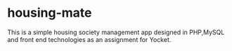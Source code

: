# housing-mate
This is a simple housing society management app designed in PHP,MySQL and front end technologies as an assignment for Yocket.
